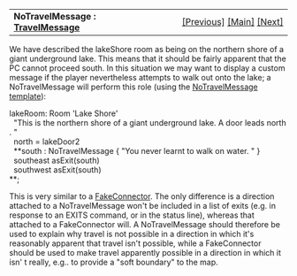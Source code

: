 ---
---
<table width="100%" data-border="0" data-cellspacing="0"
data-cellpadding="3" data-bgcolor="#C0C0C0">
<colgroup>
<col style="width: 50%" />
<col style="width: 50%" />
</colgroup>
<tbody>
<tr>
<td style="text-align: left;"><strong>NoTravelMessage : <a
href="travelmessage.html">TravelMessage</a><br />
</strong></td>
<td style="text-align: right;"><a href="basicdoor.html">[Previous]</a> <a
href="generalintroduction.html">[Main]</a> <a
href="exitonlypassage.html">[Next]</a></td>
</tr>
</tbody>
</table>

  
We have described the lakeShore room as being on the northern shore of a
giant underground lake. This means that it should be fairly apparent
that the PC cannot proceed south. In this situation we may want to
display a custom message if the player nevertheless attempts to walk out
onto the lake; a NoTravelMessage will perform this role (using the
[NoTravelMessage template](notravelmessagetemplate.html)):  
  
  
lakeRoom: Room 'Lake Shore'  
  "This is the northern shore of a giant underground lake. A door leads north. "  
  north = lakeDoor2  
  **south : NoTravelMessage { "You never learnt to walk on water. " }  
  southeast asExit(south)  
  southwest asExit(south)  
**;  
  
This is very similar to a [FakeConnector](fakeconnector.html). The only
difference is a direction attached to a NoTravelMessage won't be
included in a list of exits (e.g. in response to an EXITS command, or in
the status line), whereas that attached to a FakeConnector will. A
NoTravelMessage should therefore be used to explain why travel is not
possible in a direction in which it's reasonably apparent that travel
isn't possible, while a FakeConnector should be used to make travel
apparently possible in a direction in which it isn' t really, e.g.. to
provide a "soft boundary" to the map.  
  
  
